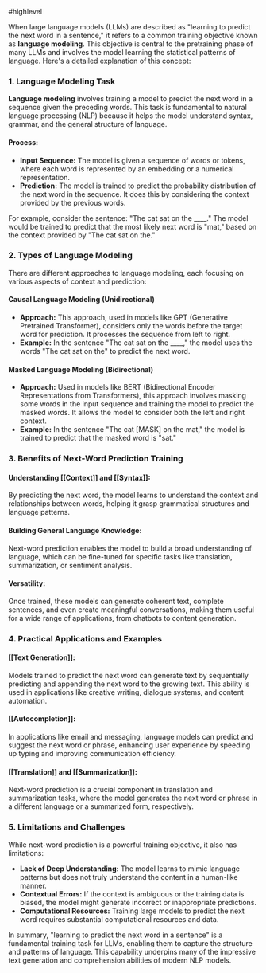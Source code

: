 #highlevel 


When large language models (LLMs) are described as "learning to predict the next word in a sentence," it refers to a common training objective known as **language modeling**. This objective is central to the pretraining phase of many LLMs and involves the model learning the statistical patterns of language. Here's a detailed explanation of this concept:

### **1. Language Modeling Task**

**Language modeling** involves training a model to predict the next word in a sequence given the preceding words. This task is fundamental to natural language processing (NLP) because it helps the model understand syntax, grammar, and the general structure of language.

#### **Process:**
- **Input Sequence:** The model is given a sequence of words or tokens, where each word is represented by an embedding or a numerical representation.
- **Prediction:** The model is trained to predict the probability distribution of the next word in the sequence. It does this by considering the context provided by the previous words.

For example, consider the sentence: "The cat sat on the ____." The model would be trained to predict that the most likely next word is "mat," based on the context provided by "The cat sat on the."

### **2. Types of Language Modeling**

There are different approaches to language modeling, each focusing on various aspects of context and prediction:

#### **Causal Language Modeling (Unidirectional)**
- **Approach:** This approach, used in models like GPT (Generative Pretrained Transformer), considers only the words before the target word for prediction. It processes the sequence from left to right.
- **Example:** In the sentence "The cat sat on the ____," the model uses the words "The cat sat on the" to predict the next word.

#### **Masked Language Modeling (Bidirectional)**
- **Approach:** Used in models like BERT (Bidirectional Encoder Representations from Transformers), this approach involves masking some words in the input sequence and training the model to predict the masked words. It allows the model to consider both the left and right context.
- **Example:** In the sentence "The cat [MASK] on the mat," the model is trained to predict that the masked word is "sat."

### **3. Benefits of Next-Word Prediction Training**

#### **Understanding [[Context]] and [[Syntax]]:**
By predicting the next word, the model learns to understand the context and relationships between words, helping it grasp grammatical structures and language patterns.

#### **Building General Language Knowledge:**
Next-word prediction enables the model to build a broad understanding of language, which can be fine-tuned for specific tasks like translation, summarization, or sentiment analysis.

#### **Versatility:**
Once trained, these models can generate coherent text, complete sentences, and even create meaningful conversations, making them useful for a wide range of applications, from chatbots to content generation.

### **4. Practical Applications and Examples**

#### **[[Text Generation]]:**
Models trained to predict the next word can generate text by sequentially predicting and appending the next word to the growing text. This ability is used in applications like creative writing, dialogue systems, and content automation.

#### **[[Autocompletion]]:**
In applications like email and messaging, language models can predict and suggest the next word or phrase, enhancing user experience by speeding up typing and improving communication efficiency.

#### **[[Translation]] and [[Summarization]]:**
Next-word prediction is a crucial component in translation and summarization tasks, where the model generates the next word or phrase in a different language or a summarized form, respectively.

### **5. Limitations and Challenges**

While next-word prediction is a powerful training objective, it also has limitations:
- **Lack of Deep Understanding:** The model learns to mimic language patterns but does not truly understand the content in a human-like manner.
- **Contextual Errors:** If the context is ambiguous or the training data is biased, the model might generate incorrect or inappropriate predictions.
- **Computational Resources:** Training large models to predict the next word requires substantial computational resources and data.

In summary, "learning to predict the next word in a sentence" is a fundamental training task for LLMs, enabling them to capture the structure and patterns of language. This capability underpins many of the impressive text generation and comprehension abilities of modern NLP models.
